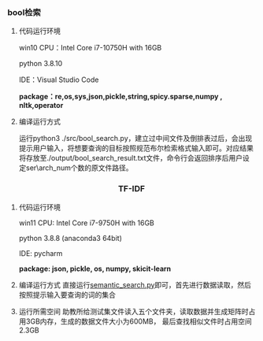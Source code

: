 ### bool检索

1. 代码运行环境 

   win10 CPU：Intel Core i7-10750H with 16GB

   python 3.8.10

   IDE：Visual Studio Code

   **package：re,os,sys,json,pickle,string,spicy.sparse,numpy , nltk,operator**

2. 编译运行方式

   运行python3 ./src/bool_search.py，建立过中间文件及倒排表过后，会出现提示用户输入，将想要查询的目标按照规范布尔检索格式输入即可。对应结果将存放至./output/bool_search_result.txt文件，命令行会返回排序后用户设定ser\arch_num个数的原文件路径。


### <center>TF-IDF</center>

1. 代码运行环境
   
   win11 CPU: Intel Core i7-9750H with 16GB

   python 3.8.8 (anaconda3 64bit)

   IDE: pycharm

   **package: json, pickle, os, numpy, skicit-learn**

2. 编译运行方式
   直接运行[semantic_search.py](./src/semantic_search.py)即可，首先进行数据读取，然后按照提示输入要查询的词的集合

3. 运行所需空间
   助教所给测试集文件读入五个文件夹，读取数据并生成矩阵时占用3GB内存，生成的数据文件大小为600MB， 最后查找相似文件时占用空间2.3GB

   
